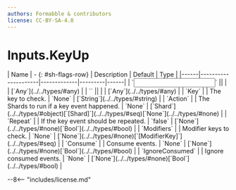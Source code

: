 ```yaml
---
authors: Formabble & contributors
license: CC-BY-SA-4.0
---
```



# Inputs.KeyUp

<div class="sh-parameters" markdown="1">
| Name | - {: #sh-flags-row} | Description | Default | Type |
|------|---------------------|-------------|---------|------|
| `<input>` || | | [`Any`](../../types/#any) |
| `<output>` || | | [`Any`](../../types/#any) |
| `Key` |  | The key to check. | `None` | [`String`](../../types/#string) |
| `Action` |  | The Shards to run if a key event happened. | `None` | [`Shard`](../../types/#object)[`[Shard]`](../../types/#seq)[`None`](../../types/#none) |
| `Repeat` |  | If the key event should be repeated. | `false` | [`None`](../../types/#none)[`Bool`](../../types/#bool) |
| `Modifiers` |  | Modifier keys to check. | `None` | [`None`](../../types/#none)[`[ModifierKey]`](../../types/#seq) |
| `Consume` |  | Consume events. | `None` | [`None`](../../types/#none)[`Bool`](../../types/#bool) |
| `IgnoreConsumed` |  | Ignore consumed events. | `None` | [`None`](../../types/#none)[`Bool`](../../types/#bool) |

</div>



--8<-- "includes/license.md"

